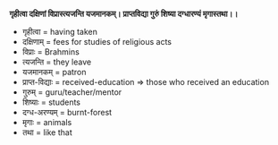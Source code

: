 **गृहीत्वा दक्षिणां विप्रास्त्यजन्ति यजमानकम्। प्राप्तविद्या गुरुं शिष्या दग्धारण्यं मृगास्तथा।।**

*   गृहीत्वा = having taken
*   दक्षिणाम् = fees for studies of religious acts
*   विप्राः = Brahmins
*   त्यजन्ति = they leave
*   यजमानकम् = patron
*   प्राप्त-विद्याः = received-education => those who received an education
*   गुरुम् = guru/teacher/mentor
*   शिष्याः = students
*   दग्ध-अरण्यम् = burnt-forest
*   मृगाः = animals
*   तथा = like that
